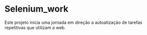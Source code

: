 # Selenium_work
Este projeto inicia uma jornada em direção a autoatização de tarefas repetitivas que utilizam a web.

